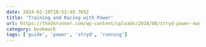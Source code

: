 ```yaml
---
date: 2024-02-10T20:52:49.765Z
title: 'Training and Racing with Power'
url: https://the5krunner.com/wp-content/uploads/2018/08/stryd-power-manual-3.pdf?fbclid=IwAR07o6aoADy98uQ31OEYuSU4i1vcwWOKlYvGL7MtCA9wZaBK2k31yvB_PYo
category: bookmark
tags: ['guide', 'power', 'stryd', 'running']
---
```

